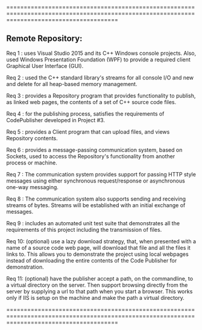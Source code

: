 ============================================================================================================================================

Remote Repository:
------------------

Req 1 : uses Visual Studio 2015 and its C++ Windows console projects. Also, used Windows Presentation Foundation (WPF) to provide a required 
		client Graphical User Interface (GUI).
	
Req 2 : used the C++ standard library's streams for all console I/O and new and delete for all heap-based memory management.

Req 3 : provides a Repository program that provides functionality to publish, as linked web pages, the contents of a set of C++ source code 
		files.
	
Req 4 : for the publishing process, satisfies the requirements of CodePublisher developed in Project #3.

Req 5 : provides a Client program that can upload files, and views Repository contents.

Req 6 : provides a message-passing communication system, based on Sockets, used to access the Repository's functionality from another process 
		or machine.
	
Req 7 : The communication system provides support for passing HTTP style messages using either synchronous request/response or asynchronous 
		one-way messaging.
	
Req 8 : The communication system also supports sending and receiving streams of bytes. Streams will be established with an initial exchange 
		of messages.
	
Req 9 : includes an automated unit test suite that demonstrates all the requirements of this project including the transmission of files.

Req 10: (optional) use a lazy download strategy, that, when presented with a name of a source code web page, will download that file and 
		all the files it links to. This allows you to demonstrate the project using local webpages instead of downloading the entire contents 
		of the Code Publisher for demonstration.
	
Req 11: (optional) have the publisher accept a path, on the commandline, to a virtual directory on the server. Then support browsing directly 
		from the server by supplying a url to that path when you start a browser. This works only if IIS is setup on the machine and make the 
		path a virtual directory.

============================================================================================================================================